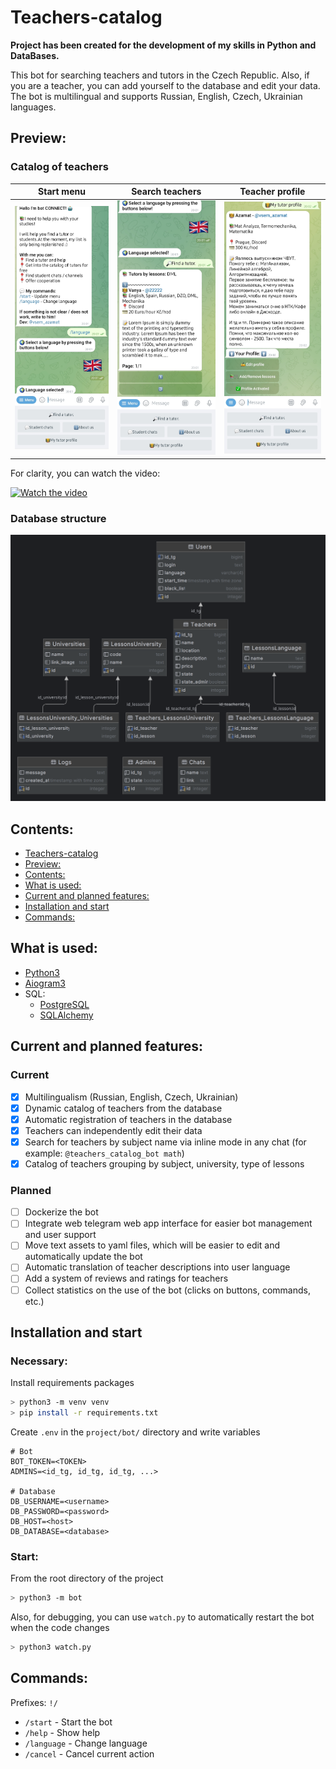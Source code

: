 # Teachers-catalog
**Project has been created for the development of my skills in Python and DataBases.**

This bot for searching teachers and tutors in the Czech Republic. Also, if you are a teacher, you can add yourself to the database and edit your data. The bot is multilingual and supports Russian, English, Czech, Ukrainian languages. 


## Preview:
### Catalog of teachers
| Start menu | Search teachers | Teacher profile |
|:---:|:---:|:---:|
| <img src="images/teacher_start.jpg" alt="Start menu" width="200"> | <img src="images/teacher_search.jpg" alt="Search teachers" width="200"> | <img src="images/teacher_settings.jpg" alt="Teacher profile" width="200"> |

For clarity, you can watch the video:

[![Watch the video](https://img.youtube.com/vi/jar4bUx6dJs/maxresdefault.jpg)](https://youtu.be/jar4bUx6dJs)


### Database structure
<img src="images/database.png" alt="Database structure" width="700">



## Contents:
- [Teachers-catalog](#teachers-catalog)
- [Preview:](#preview)
- [Contents:](#contents)
- [What is used:](#what-is-used)
- [Current and planned features:](#current-and-planned-features)
- [Installation and start](#installation-and-start)
- [Commands:](#commands)


## What is used:
- [Python3](https://www.python.org/)
- [Aiogram3](https://docs.aiogram.dev/en/latest/)
- SQL:
    - [PostgreSQL](https://www.postgresql.org/)
    - [SQLAlchemy](https://www.sqlalchemy.org/)



## Current and planned features:
### Current
- [x] Multilingualism (Russian, English, Czech, Ukrainian)
- [x] Dynamic catalog of teachers from the database
- [x] Automatic registration of teachers in the database
- [x] Teachers can independently edit their data
- [x] Search for teachers by subject name via inline mode in any chat (for example: `@teachers_catalog_bot math`)
- [x] Catalog of teachers grouping by subject, university, type of lessons

### Planned
- [ ] Dockerize the bot
- [ ] Integrate web telegram web app interface for easier bot management and user support
- [ ] Move text assets to yaml files, which will be easier to edit and automatically update the bot
- [ ] Automatic translation of teacher descriptions into user language
- [ ] Add a system of reviews and ratings for teachers
- [ ] Collect statistics on the use of the bot (clicks on buttons, commands, etc.)

## Installation and start
### Necessary:
Install requirements packages
```sh
> python3 -m venv venv
> pip install -r requirements.txt
```
Create `.env` in the `project/bot/` directory and write variables
```.env  
# Bot
BOT_TOKEN=<TOKEN>
ADMINS=<id_tg, id_tg, id_tg, ...>

# Database
DB_USERNAME=<username>
DB_PASSWORD=<password>
DB_HOST=<host>
DB_DATABASE=<database>
```

### Start:
From the root directory of the project
```sh
> python3 -m bot
```

Also, for debugging, you can use `watch.py` to automatically restart the bot when the code changes
```sh
> python3 watch.py
```

## Commands:
Prefixes: `!/`

- `/start` - Start the bot
- `/help` - Show help
- `/language` - Change language
- `/cancel` - Cancel current action

